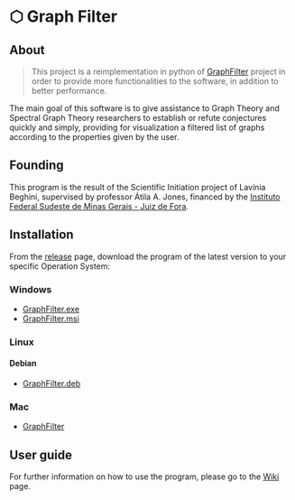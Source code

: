 # ⬡ Graph Filter

## About

> This project is a reimplementation in python of [GraphFilter](https://github.com/GraphFilter/GraphFilter-Deprecated) project in order to provide more functionalities to the software, in addition to better performance.

The main goal of this software is to give assistance to Graph Theory and Spectral Graph Theory researchers to establish or refute conjectures quickly and simply,
providing for visualization a filtered list of graphs according to the properties given by the user. 

## Founding
This program is the result of the Scientific Initiation project of Lavínia Beghini, supervised by professor Átila A. Jones, financed by the [Instituto Federal Sudeste de Minas Gerais - Juiz de Fora](https://www.ifsudestemg.edu.br/juizdefora).

## Installation
From the [release](https://github.com/GraphFilter/GraphFilter/releases) page, download the program of the latest version to your specific Operation System:

### Windows
- [GraphFilter.exe]()
- [GraphFilter.msi]()

### Linux
#### Debian
- [GraphFilter.deb]()

### Mac
- [GraphFilter]()

## User guide
For further information on how to use the program, please go to the [Wiki](https://github.com/GraphFilter/GraphFilter/wiki) page.
